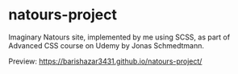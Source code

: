 # natours-project
Imaginary Natours site, implemented by me using SCSS, as part of Advanced CSS course on Udemy by Jonas Schmedtmann.

Preview: https://barishazar3431.github.io/natours-project/
